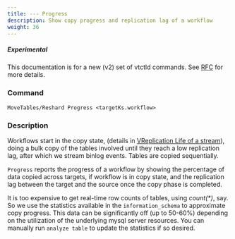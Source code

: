 ```yaml
---
title: --- Progress
description: Show copy progress and replication lag of a workflow
weight: 36
---
```

##### _Experimental_

This documentation is for a new (v2) set of vtctld commands. See [RFC](https://github.com/vitessio/vitess/issues/7225) for more details.

### Command

```
MoveTables/Reshard Progress <targetKs.workflow>
```

### Description

Workflows start in the copy state, (details in [VReplication Life of a stream](../internals)), doing a bulk copy of the tables involved until they reach a low replication lag, after which we stream binlog events. Tables are copied sequentially.

`Progress` reports the progress of a workflow by showing the percentage of data copied across targets, if workflow is in copy state, and the replication lag between the target and the source once the copy phase is completed.

It is too expensive to get real-time row counts of tables, using _count(*)_, say. So we use the statistics available in the `information_schema` to approximate copy progress. This data can be significantly off (up to 50-60%) depending on the utilization of the underlying mysql server resources. You can manually run `analyze table` to update the statistics if so desired.

